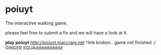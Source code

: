poiuyt
======

The interactive walking game.

please feel free to submit a fix and we will have a look at it. 

<b>play poiuyt</b>
http://poiuyt.maccraig.net
^link broken.. game not finished :/
GINGER SQUAdddddddddd

